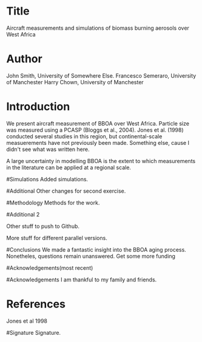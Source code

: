 # Title

Aircraft measurements and simulations of biomass burning aerosols over West Africa

# Author 
John Smith, University of Somewhere Else.
Francesco Semeraro, University of Manchester
Harry Chown, University of Manchester



# Introduction
We present aircraft measurement of BBOA over West Africa.
Particle size was measured using a PCASP (Bloggs et al., 2004).
Jones et al. (1998) conducted several studies in this region, but continental-scale measuerements have not previously been made.
Something else, cause I didn't see what was written here.

A large uncertainty in modelling  BBOA is the extent to which measurements in the literature can be applied at a regional scale.

#Simulations
Added simulations.

#Additional
Other changes for second exercise.

#Methodology
Methods for the work.

#Additional 2

Other stuff to push to Github.

More stuff for different parallel versions.

#Conclusions
We made a fantastic insight into the BBOA aging process. Nonetheles, questions remain unanswered. Get some more funding


#Acknowledgements(most recent)


#Acknowledgements
I am thankful to my family and friends.

# References
Jones et al 1998

#Signature
Signature.

